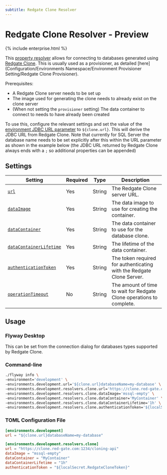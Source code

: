 ```yaml
---
subtitle: Redgate Clone Resolver
---
```


# Redgate Clone Resolver - Preview

{% include enterprise.html %}

This [property resolver](https://documentation.red-gate.com/flyway/flyway-concepts/environments/resolvers) allows for connecting to databases generated using [Redgate Clone](https://www.red-gate.com/products/redgate-clone/?_ga=2.146246964.1042910986.1704804078-728513631.1704372124).
This is usually used as a provisioner, as detailed [here](Configuration/Environments Namespace/Environment Provisioner Setting/Redgate Clone Provisioner).

Prerequisites:

* A Redgate Clone server needs to be set up
* The image used for generating the clone needs to already exist on the clone server
* (When not setting the `provisioner` setting) The data container to connect to needs to have already been created

To use this, configure the relevant settings and set the value of the [environment JDBC URL parameter](<Configuration/Environments Namespace/Environment URL Setting>) to `${clone.url}`. This will derive the JDBC URL from Redgate Clone.
Note that currently for SQL Server the database name needs to be set explicitly after this within the URL parameter as shown in the example below (the JDBC URL returned by Redgate Clone always ends with a `;` so additional properties can be appended)

## Settings

| Setting                                                                                                                                                                         | Required | Type   | Description                                                          |
|---------------------------------------------------------------------------------------------------------------------------------------------------------------------------------|----------|--------|----------------------------------------------------------------------|
| [`url`](<Configuration/Environments Namespace/Environment Resolvers Namespace/Redgate Clone Resolver/Redgate Clone Resolver URL Setting>)                                       | Yes      | String | The Redgate Clone server URL.                                        |
| [`dataImage`](<Configuration/Environments Namespace/Environment Resolvers Namespace/Redgate Clone Resolver/Redgate Clone Resolver Data Image Setting>)                          | Yes      | String | The data image to use for creating the container.                    |
| [`dataContainer`](<Configuration/Environments Namespace/Environment Resolvers Namespace/Redgate Clone Resolver/Redgate Clone Resolver Data Container Setting>)                  | Yes      | String | The data container to use for the database clone.                    |
| [`dataContainerLifetime`](<Configuration/Environments Namespace/Environment Resolvers Namespace/Redgate Clone Resolver/Redgate Clone Resolver Data Container Lifetime Setting>) | Yes      | String | The lifetime of the data container.                                  |
| [`authenticationToken`](<Configuration/Environments Namespace/Environment Resolvers Namespace/Redgate Clone Resolver/Redgate Clone Resolver Authentication Token Setting>)      | Yes      | String | The token required for authenticating with the Redgate Clone Server. |
| [`operationTimeout`](<Configuration/Environments Namespace/Environment Resolvers Namespace/Redgate Clone Resolver/Redgate Clone Resolver Operation Timeout Setting>)            | No       | String | The amount of time to wait for Redgate Clone operations to complete. |
 
## Usage

### Flyway Desktop

This can be set from the connection dialog for databases types supported by Redgate Clone.

### Command-line

```bash
./flyway info \
-environment='development' \
-environments.development.url='${clone.url}databaseName=my-database' \
-environments.development.resolvers.clone.url='https://clone.red-gate.com:1234/cloning-api' \
-environments.development.resolvers.clone.dataImage='mssql-empty' \
-environments.development.resolvers.clone.dataContainer='MyContainer' \
-environments.development.resolvers.clone.dataContainerLifetime='1h' \
-environments.development.resolvers.clone.authenticationToken='${localSecret.RedgateCloneToken}'
```

### TOML Configuration File

```toml
[environments.development]
url = "${clone.url}databaseName=my-database"

[environments.development.resolvers.clone]
url = "https://clone.red-gate.com:1234/cloning-api"
dataImage = "mssql-empty"
dataContainer = "MyContainer"
dataContainerLifetime = "1h"
authenticationToken = "${localSecret.RedgateCloneToken}"
```
